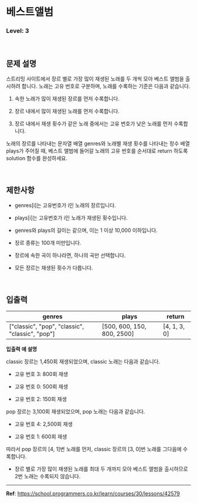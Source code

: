 # 베스트앨범

### Level: 3

<br>

## 문제 설명

스트리밍 사이트에서 장르 별로 가장 많이 재생된 노래를 두 개씩 모아 베스트 앨범을 출시하려 합니다. 노래는 고유 번호로 구분하며, 노래를 수록하는 기준은 다음과 같습니다.

1. 속한 노래가 많이 재생된 장르를 먼저 수록합니다.

2. 장르 내에서 많이 재생된 노래를 먼저 수록합니다.

3. 장르 내에서 재생 횟수가 같은 노래 중에서는 고유 번호가 낮은 노래를 먼저 수록합니다.

노래의 장르를 나타내는 문자열 배열 genres와 노래별 재생 횟수를 나타내는 정수 배열 plays가 주어질 때, 베스트 앨범에 들어갈 노래의 고유 번호를 순서대로 return 하도록 solution 함수를 완성하세요.

<br>

## 제한사항

- genres[i]는 고유번호가 i인 노래의 장르입니다.

- plays[i]는 고유번호가 i인 노래가 재생된 횟수입니다.

- genres와 plays의 길이는 같으며, 이는 1 이상 10,000 이하입니다.

- 장르 종류는 100개 미만입니다.

- 장르에 속한 곡이 하나라면, 하나의 곡만 선택합니다.

- 모든 장르는 재생된 횟수가 다릅니다.

<br>

## 입출력

| genres | plays | return |
| ------ | ----- | ------ |
| ["classic", "pop", "classic", "classic", "pop"] | [500, 600, 150, 800, 2500] | [4, 1, 3, 0] |

**입출력 예 설명**

classic 장르는 1,450회 재생되었으며, classic 노래는 다음과 같습니다.

- 고유 번호 3: 800회 재생

- 고유 번호 0: 500회 재생

- 고유 번호 2: 150회 재생

pop 장르는 3,100회 재생되었으며, pop 노래는 다음과 같습니다.

- 고유 번호 4: 2,500회 재생

- 고유 번호 1: 600회 재생

따라서 pop 장르의 [4, 1]번 노래를 먼저, classic 장르의 [3, 0]번 노래를 그다음에 수록합니다.

- 장르 별로 가장 많이 재생된 노래를 최대 두 개까지 모아 베스트 앨범을 출시하므로 2번 노래는 수록되지 않습니다.

---

**Ref**: https://school.programmers.co.kr/learn/courses/30/lessons/42579